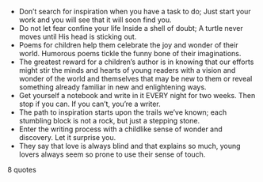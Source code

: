  - Don’t search for inspiration when you have a task to do; Just start your work and you will see that it will soon find you.
 - Do not let fear confine your life Inside a shell of doubt; A turtle never moves until His head is sticking out.
 - Poems for children help them celebrate the joy and wonder of their world. Humorous poems tickle the funny bone of their imaginations.
 - The greatest reward for a children’s author is in knowing that our efforts might stir the minds and hearts of young readers with a vision and wonder of the world and themselves that may be new to them or reveal something already familiar in new and enlightening ways.
 - Get yourself a notebook and write in it EVERY night for two weeks. Then stop if you can. If you can’t, you’re a writer.
 - The path to inspiration starts upon the trails we’ve known; each stumbling block is not a rock, but just a stepping stone.
 - Enter the writing process with a childlike sense of wonder and discovery. Let it surprise you.
 - They say that love is always blind and that explains so much, young lovers always seem so prone to use their sense of touch.

8 quotes